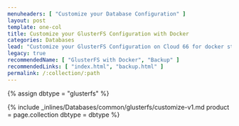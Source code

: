 ```yaml
---
menuheaders: [ "Customize your Database Configuration" ]
layout: post
template: one-col
title: Customize your GlusterFS Configuration with Docker
categories: Databases
lead: "Customize your GlusterFS Configuration on Cloud 66 for docker stacks"
legacy: true
recommendedName: [ "GlusterFS with Docker", "Backup" ]
recommendedLinks: [ "index.html", "backup.html" ]
permalink: /:collection/:path
---
```


{% assign dbtype = "glusterfs" %}

<a href="#customize-your-database-configuration"></a>{% include _inlines/Databases/common/glusterfs/customize-v1.md  product = page.collection dbtype = dbtype %}
